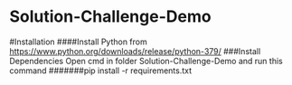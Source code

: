 # Solution-Challenge-Demo
#Installation
####Install Python from https://www.python.org/downloads/release/python-379/
###Install Dependencies Open cmd in folder Solution-Challenge-Demo and run this command
#######pip install -r requirements.txt
